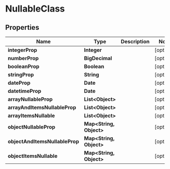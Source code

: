 

# NullableClass


## Properties

Name | Type | Description | Notes
------------ | ------------- | ------------- | -------------
**integerProp** | **Integer** |  |  [optional]
**numberProp** | **BigDecimal** |  |  [optional]
**booleanProp** | **Boolean** |  |  [optional]
**stringProp** | **String** |  |  [optional]
**dateProp** | **Date** |  |  [optional]
**datetimeProp** | **Date** |  |  [optional]
**arrayNullableProp** | **List&lt;Object&gt;** |  |  [optional]
**arrayAndItemsNullableProp** | **List&lt;Object&gt;** |  |  [optional]
**arrayItemsNullable** | **List&lt;Object&gt;** |  |  [optional]
**objectNullableProp** | **Map&lt;String, Object&gt;** |  |  [optional]
**objectAndItemsNullableProp** | **Map&lt;String, Object&gt;** |  |  [optional]
**objectItemsNullable** | **Map&lt;String, Object&gt;** |  |  [optional]



